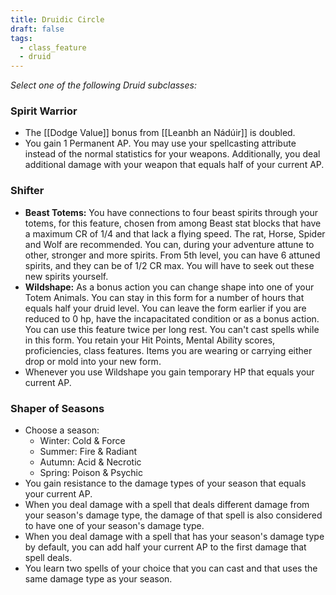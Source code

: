 ```yaml
---
title: Druidic Circle
draft: false
tags:
  - class_feature
  - druid
---
```

*Select one of the following Druid subclasses:*

### Spirit Warrior
- The [[Dodge Value]] bonus from [[Leanbh an Nádúir]] is doubled.
- You gain 1 Permanent AP. You may use your spellcasting attribute instead of the normal statistics for your weapons. Additionally, you deal additional damage with your weapon that equals half of your current AP.

### Shifter
- **Beast Totems:** You have connections to four beast spirits through your totems, for this feature, chosen from among Beast stat blocks that have a maximum CR of 1/4 and that lack a flying speed. The rat, Horse, Spider and Wolf are recommended. You can, during your adventure attune to other, stronger and more spirits. From 5th level, you can have 6 attuned spirits, and they can be of 1/2 CR max. You will have to seek out these new spirits yourself.
- **Wildshape:** As a bonus action you can change shape into one of your Totem Animals. You can stay in this form for a number of hours that equals half your druid level. You can leave the form earlier if you are reduced to 0 hp, have the incapacitated condition or as a bonus action.
  You can use this feature twice per long rest.
  You can't cast spells while in this form.
  You retain your Hit Points, Mental Ability scores, proficiencies, class features.
  Items you are wearing or carrying either drop or mold into your new form.
- Whenever you use Wildshape you gain temporary HP that equals your current AP.

### Shaper of Seasons
- Choose a season:
	- Winter: Cold & Force
	- Summer: Fire & Radiant
	- Autumn: Acid & Necrotic
	- Spring: Poison & Psychic
- You gain resistance to the damage types of your season that equals your current AP.
- When you deal damage with a spell that deals different damage from your season's damage type, the damage of that spell is also considered to have one of your season's damage type.
- When you deal damage with a spell that has your season's damage type by default, you can add half your current AP to the first damage that spell deals.
- You learn two spells of your choice that you can cast and that uses the same damage type as your season.